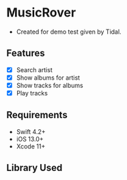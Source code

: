 # MusicRover
- Created for demo test given by Tidal.

## Features

- [x] Search artist
- [x] Show albums for artist
- [x] Show tracks for albums
- [x] Play tracks

## Requirements
- Swift 4.2+
- iOS 13.0+
- Xcode 11+

## Library Used

